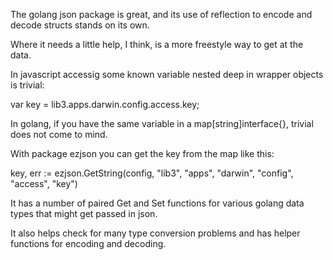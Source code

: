 The golang json package is great, and its use of reflection to encode and decode structs stands on its own.

Where it needs a little help, I think, is a more freestyle way to get at the data.

In javascript accessig some known variable nested deep in wrapper objects is trivial:

var key = lib3.apps.darwin.config.access.key;

In golang, if you have the same variable in a map[string]interface{}, trivial does not come to mind.

With package ezjson you can get the key from the map like this:

key, err := ezjson.GetString(config, "lib3", "apps", "darwin", "config", "access", "key")

It has a number of paired Get and Set functions for various golang data types that might get passed in json.

It also helps check for many type conversion problems and has helper functions for encoding and decoding.